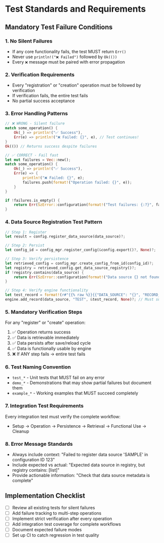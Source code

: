 # Test Standards and Requirements

## Mandatory Test Failure Conditions

### 1. **No Silent Failures**
- If any core functionality fails, the test MUST return `Err()`
- Never use `println!("❌ Failed")` followed by `Ok(())`
- Every `❌` message must be paired with error propagation

### 2. **Verification Requirements**
- Every "registration" or "creation" operation must be followed by verification
- If verification fails, the entire test fails
- No partial success acceptance

### 3. **Error Handling Patterns**

```rust
// ❌ WRONG - Silent failure
match some_operation() {
    Ok(_) => println!("✅ Success"),
    Err(e) => println!("❌ Failed: {}", e), // Test continues!
}
Ok(()) // Returns success despite failures

// ✅ CORRECT - Fail fast
let mut failures = Vec::new();
match some_operation() {
    Ok(_) => println!("✅ Success"),
    Err(e) => {
        println!("❌ Failed: {}", e);
        failures.push(format!("Operation failed: {}", e));
    }
}

if !failures.is_empty() {
    return Err(SzError::configuration(format!("Test failures: {:?}", failures)));
}
```

### 4. **Data Source Registration Test Pattern**

```rust
// Step 1: Register
let result = config.register_data_source(data_source)?;

// Step 2: Persist
let config_id = config_mgr.register_config(&config.export()?, None)?;

// Step 3: Verify persistence
let retrieved_config = config_mgr.create_config_from_id(config_id)?;
let registry = retrieved_config.get_data_source_registry()?;
if !registry.contains(data_source) {
    return Err(SzError::configuration(format!("Data source {} not found in registry", data_source)));
}

// Step 4: Verify engine functionality
let test_record = format!(r#"{{% raw %}}{{"DATA_SOURCE": "{}", "RECORD_ID": "TEST"}}{{% endraw %}}"#, data_source);
engine.add_record(data_source, "TEST", &test_record, None)?; // Must succeed or fail test
```

### 5. **Mandatory Verification Steps**

For any "register" or "create" operation:
1. ✅ Operation returns success
2. ✅ Data is retrievable immediately
3. ✅ Data persists after save/reload cycle
4. ✅ Data is functionally usable by engine
5. ❌ If ANY step fails → entire test fails

### 6. **Test Naming Convention**

- `test_*` - Unit tests that MUST fail on any error
- `demo_*` - Demonstrations that may show partial failures but document them
- `example_*` - Working examples that MUST succeed completely

### 7. **Integration Test Requirements**

Every integration test must verify the complete workflow:
- Setup → Operation → Persistence → Retrieval → Functional Use → Cleanup

### 8. **Error Message Standards**

- Always include context: "Failed to register data source 'SAMPLE' in configuration ID 123"
- Include expected vs actual: "Expected data source in registry, but registry contains: [list]"
- Provide actionable information: "Check that data source metadata is complete"

## Implementation Checklist

- [ ] Review all existing tests for silent failures
- [ ] Add failure tracking to multi-step operations
- [ ] Implement strict verification after every operation
- [ ] Add integration test coverage for complete workflows
- [ ] Document expected failure modes
- [ ] Set up CI to catch regression in test quality